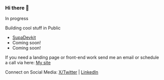 ### Hi there 👋
In progress


Building cool stuff in Public
- [SupaDevkit](https://supadevkit.com)
- Coming soon!
- Coming soon!

If you need a landing page or front-end work send me an email or schedule a call via here: [My site](https://aurelianspodarec.co.uk?ref=github)

Connect on Social Media: [X/Twitter](https://x.com/mraurelian) | [LinkedIn](https://www.linkedin.com/in/aurelianspodarec/)
